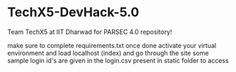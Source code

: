 # TechX5-DevHack-5.0
Team TechX5 at IIT Dharwad for PARSEC 4.0 repository!

make sure to complete requirements.txt
once done activate your virtual environment and load localhost (index) and go through the site
some sample login id's are given in the login.csv present in static folder to access
